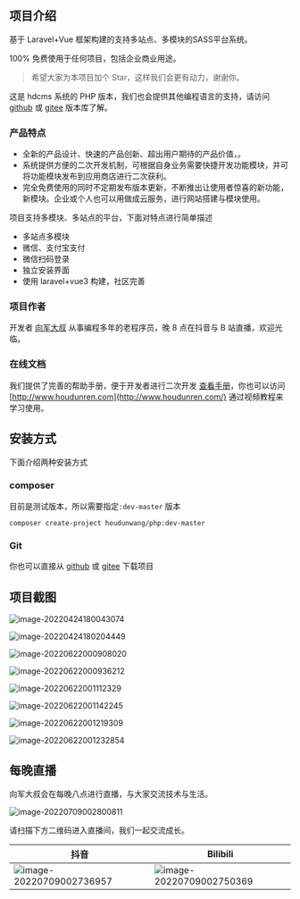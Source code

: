 ## 项目介绍

基于 Laravel+Vue 框架构建的支持多站点、多模块的SASS平台系统。

100% 免费使用于任何项目，包括企业商业用途。

> 希望大家为本项目加个 Star，这样我们会更有动力，谢谢你。

这是 hdcms 系统的 PHP 版本，我们也会提供其他编程语言的支持，请访问 [github](https://github.com/houdunwang/hdcms) 或 [gitee](https://gitee.com/houdunren/hdcms) 版本库了解。

### 产品特点

- 全新的产品设计、快速的产品创新、超出用户期待的产品价值，。
- 系统提供方便的二次开发机制，可根据自身业务需要快捷开发功能模块，并可将功能模块发布到应用商店进行二次获利。
- 完全免费使用的同时不定期发布版本更新，不断推出让使用者惊喜的新功能，新模块。企业或个人也可以用做成云服务，进行网站搭建与模块使用。

项目支持多模块、多站点的平台，下面对特点进行简单描述

- 多站点多模块
- 微信、支付宝支付
- 微信扫码登录
- 独立安装界面
- 使用 laravel+vue3 构建，社区完善

### 项目作者

开发者 [向军大叔](https://www.houdunren.com) 从事编程多年的老程序员，晚 8 点在抖音与 B 站直播，欢迎光临。

### 在线文档

我们提供了完善的帮助手册，便于开发者进行二次开发 [查看手册](https://doc.houdunren.com)，你也可以访问 [http://www.houdunren.com](http://www.houdunren.com/) 通过视频教程来学习使用。

## 安装方式

下面介绍两种安装方式

### composer

目前是测试版本，所以需要指定`:dev-master` 版本

```
composer create-project houdunwang/php:dev-master
```

### Git

你也可以直接从 [github](https://github.com/houdunwang/php) 或 [gitee](https://gitee.com/houdunren/php) 下载项目

## 项目截图

![image-20220424180043074](./assets/image-20220424180043074-5991418.png)

![image-20220424180204449](./assets/image-20220424180204449.png)

![image-20220622000908020](./assets/image-20220622000908020.png)

![image-20220622000936212](./assets/image-20220622000936212.png)

![image-20220622001112329](./assets/image-20220622001112329.png)

![image-20220622001142245](./assets/image-20220622001142245.png)

![image-20220622001219309](./assets/image-20220622001219309.png)

![image-20220622001232854](./assets/image-20220622001232854.png)

## 每晚直播

向军大叔会在每晚八点进行直播，与大家交流技术与生活。

![image-20220709002800811](./assets/image-20220709002800811.png)

请扫描下方二维码进入直播间，我们一起交流成长。

| 抖音 | Bilibili |
| --- | --- |
| ![image-20220709002736957](./assets/image-20220709002736957.png) | ![image-20220709002750369](./assets/image-20220709002750369.png) |
